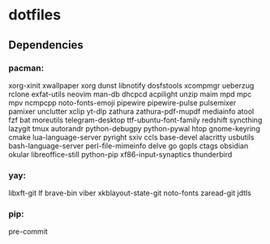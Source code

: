 # dotfiles

## Dependencies

### pacman:

xorg-xinit xwallpaper xorg  dunst  libnotify  dosfstools  xcompmgr  ueberzug  rclone  exfat-utils  neovim  man-db  dhcpcd  acpilight  unzip  maim  mpd  mpc  mpv  ncmpcpp  noto-fonts-emoji  pipewire  pipewire-pulse  pulsemixer  pamixer  unclutter  xclip  yt-dlp  zathura  zathura-pdf-mupdf  mediainfo  atool  fzf  bat  moreutils  telegram-desktop  ttf-ubuntu-font-family  redshift  syncthing  lazygit  tmux  autorandr  python-debugpy python-pywal htop gnome-keyring cmake lua-language-server pyright sxiv ccls base-devel alacritty usbutils bash-language-server perl-file-mimeinfo delve go gopls ctags obsidian okular libreoffice-still python-pip xf86-input-synaptics thunderbird

### yay:

libxft-git lf brave-bin viber xkblayout-state-git noto-fonts zaread-git jdtls
    
### pip:

pre-commit
